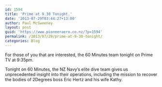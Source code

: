 ```yaml
---
id: 1594
title: 'Prime at 9.30 Tonight.'
date: '2013-07-29T03:44:27+13:00'
author: Paul McSweeney
layout: post
guid: 'https://www.pioneeraero.co.nz/?p=1594'
permalink: /2013/07/29/prime-at-9-30-tonight/
categories: Blog
---
```


For those of you that are interested, the 60 Minutes team tonight on Prime TV at 9:35pm.

Tonight on 60 Minutes, the NZ Navy’s elite dive team gives us unprecedented insight into their operations, including the mission to recover the bodies of 2Degrees boss Eric Hertz and his wife Kathy.
